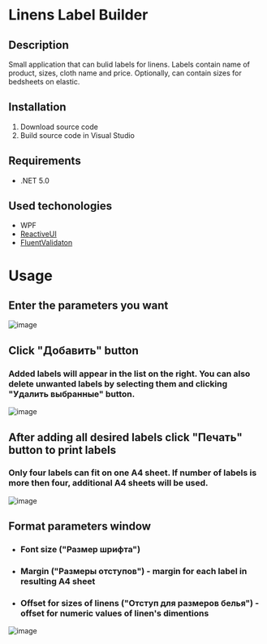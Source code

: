 # Linens Label Builder

## Description
Small application that can bulid labels for linens. Labels contain name of product, sizes, cloth name and price. Optionally, can contain sizes for bedsheets on elastic.

## Installation
 1. Download source code
 2. Build source code in Visual Studio
 
## Requirements
  * .NET 5.0
  
## Used techonologies
  * WPF
  * [ReactiveUI](https://www.reactiveui.net/)
  * [FluentValidaton](https://fluentvalidation.net/)

# Usage
## Enter the parameters you want
![image](https://user-images.githubusercontent.com/44492725/127853348-35d62542-fd59-4623-a584-487d518ac73d.png)

## Click "Добавить" button
### Added labels will appear in the list on the right. You can also delete unwanted labels by selecting them and clicking "Удалить выбранные" button.
![image](https://user-images.githubusercontent.com/44492725/127854989-02e59091-7639-4461-8db4-8314fe9a73c9.png)

## After adding all desired labels click "Печать" button to print labels
### Only four labels can fit on one A4 sheet. If number of labels is more then four, additional A4 sheets will be used.
![image](https://user-images.githubusercontent.com/44492725/127855043-8d59d8e1-f55f-4e10-8149-8663b1be7ace.png)

## Format parameters window
* ### Font size ("Размер шрифта")
* ### Margin ("Размеры отступов") - margin for each label in resulting A4 sheet
* ### Offset for sizes of linens ("Отступ для размеров белья") - offset for numeric values of linen's dimentions
![image](https://user-images.githubusercontent.com/44492725/127857505-d9e2dab3-8d0b-47ea-8a0b-465cf9355034.png)



